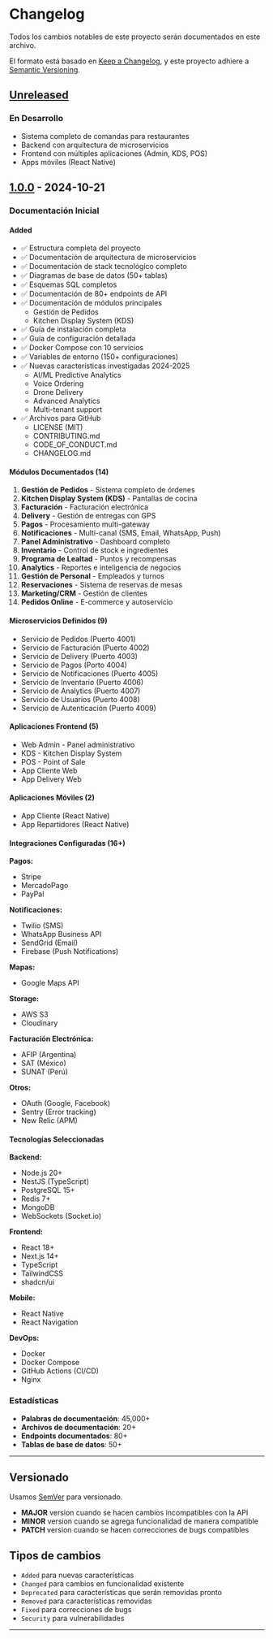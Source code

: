 # Changelog

Todos los cambios notables de este proyecto serán documentados en este archivo.

El formato está basado en [Keep a Changelog](https://keepachangelog.com/es-ES/1.0.0/),
y este proyecto adhiere a [Semantic Versioning](https://semver.org/lang/es/).

## [Unreleased]

### En Desarrollo
- Sistema completo de comandas para restaurantes
- Backend con arquitectura de microservicios
- Frontend con múltiples aplicaciones (Admin, KDS, POS)
- Apps móviles (React Native)

## [1.0.0] - 2024-10-21

### Documentación Inicial

#### Added
- ✅ Estructura completa del proyecto
- ✅ Documentación de arquitectura de microservicios
- ✅ Documentación de stack tecnológico completo
- ✅ Diagramas de base de datos (50+ tablas)
- ✅ Esquemas SQL completos
- ✅ Documentación de 80+ endpoints de API
- ✅ Documentación de módulos principales
  - Gestión de Pedidos
  - Kitchen Display System (KDS)
- ✅ Guía de instalación completa
- ✅ Guía de configuración detallada
- ✅ Docker Compose con 10 servicios
- ✅ Variables de entorno (150+ configuraciones)
- ✅ Nuevas características investigadas 2024-2025
  - AI/ML Predictive Analytics
  - Voice Ordering
  - Drone Delivery
  - Advanced Analytics
  - Multi-tenant support
- ✅ Archivos para GitHub
  - LICENSE (MIT)
  - CONTRIBUTING.md
  - CODE_OF_CONDUCT.md
  - CHANGELOG.md

#### Módulos Documentados (14)
1. **Gestión de Pedidos** - Sistema completo de órdenes
2. **Kitchen Display System (KDS)** - Pantallas de cocina
3. **Facturación** - Facturación electrónica
4. **Delivery** - Gestión de entregas con GPS
5. **Pagos** - Procesamiento multi-gateway
6. **Notificaciones** - Multi-canal (SMS, Email, WhatsApp, Push)
7. **Panel Administrativo** - Dashboard completo
8. **Inventario** - Control de stock e ingredientes
9. **Programa de Lealtad** - Puntos y recompensas
10. **Analytics** - Reportes e inteligencia de negocios
11. **Gestión de Personal** - Empleados y turnos
12. **Reservaciones** - Sistema de reservas de mesas
13. **Marketing/CRM** - Gestión de clientes
14. **Pedidos Online** - E-commerce y autoservicio

#### Microservicios Definidos (9)
- Servicio de Pedidos (Puerto 4001)
- Servicio de Facturación (Puerto 4002)
- Servicio de Delivery (Puerto 4003)
- Servicio de Pagos (Porto 4004)
- Servicio de Notificaciones (Puerto 4005)
- Servicio de Inventario (Puerto 4006)
- Servicio de Analytics (Puerto 4007)
- Servicio de Usuarios (Puerto 4008)
- Servicio de Autenticación (Puerto 4009)

#### Aplicaciones Frontend (5)
- Web Admin - Panel administrativo
- KDS - Kitchen Display System
- POS - Point of Sale
- App Cliente Web
- App Delivery Web

#### Aplicaciones Móviles (2)
- App Cliente (React Native)
- App Repartidores (React Native)

#### Integraciones Configuradas (16+)
**Pagos:**
- Stripe
- MercadoPago
- PayPal

**Notificaciones:**
- Twilio (SMS)
- WhatsApp Business API
- SendGrid (Email)
- Firebase (Push Notifications)

**Mapas:**
- Google Maps API

**Storage:**
- AWS S3
- Cloudinary

**Facturación Electrónica:**
- AFIP (Argentina)
- SAT (México)
- SUNAT (Perú)

**Otros:**
- OAuth (Google, Facebook)
- Sentry (Error tracking)
- New Relic (APM)

#### Tecnologías Seleccionadas

**Backend:**
- Node.js 20+
- NestJS (TypeScript)
- PostgreSQL 15+
- Redis 7+
- MongoDB
- WebSockets (Socket.io)

**Frontend:**
- React 18+
- Next.js 14+
- TypeScript
- TailwindCSS
- shadcn/ui

**Mobile:**
- React Native
- React Navigation

**DevOps:**
- Docker
- Docker Compose
- GitHub Actions (CI/CD)
- Nginx

### Estadísticas
- **Palabras de documentación**: 45,000+
- **Archivos de documentación**: 20+
- **Endpoints documentados**: 80+
- **Tablas de base de datos**: 50+

---

## Versionado

Usamos [SemVer](http://semver.org/) para versionado.

- **MAJOR** version cuando se hacen cambios incompatibles con la API
- **MINOR** version cuando se agrega funcionalidad de manera compatible
- **PATCH** version cuando se hacen correcciones de bugs compatibles

## Tipos de cambios

- `Added` para nuevas características
- `Changed` para cambios en funcionalidad existente
- `Deprecated` para características que serán removidas pronto
- `Removed` para características removidas
- `Fixed` para correcciones de bugs
- `Security` para vulnerabilidades

---

[Unreleased]: https://github.com/tu-usuario/programadecomidas-claude/compare/v1.0.0...HEAD
[1.0.0]: https://github.com/tu-usuario/programadecomidas-claude/releases/tag/v1.0.0
